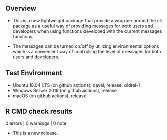 ## Overview
* This is a new lightweight package that provide a wrapper around the cli package as a useful way of providing messages for both users and developers when using functions developed with the current messages functions. 

* The messages can be turned on/off by utilizing environmental options which is a convenient way of controlling the level of messages for both users and developers.  

## Test Environment
* Ubuntu 18.04 LTS (on github actions), devel, release, oldrel-1
* Windows Server 2019 (on github actions), release
* macOS (on github actions), release


## R CMD check results
0 errors | 0 warnings | 0 note

* This is a new release.
